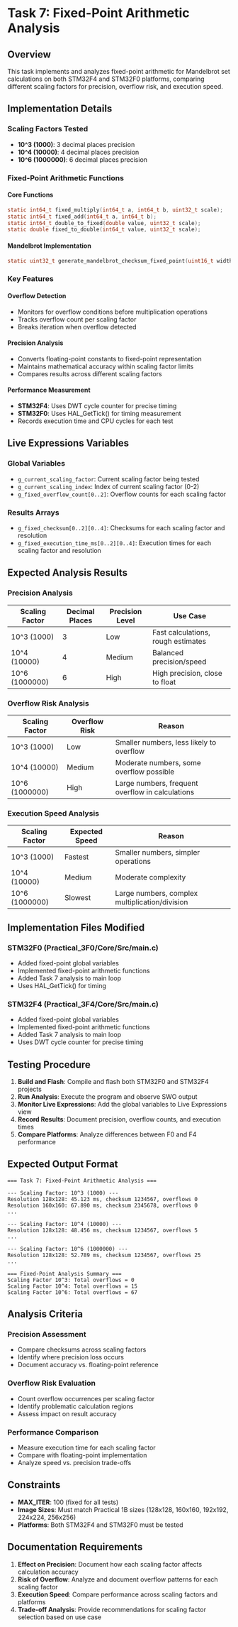 # Task 7: Fixed-Point Arithmetic Analysis

## Overview
This task implements and analyzes fixed-point arithmetic for Mandelbrot set calculations on both STM32F4 and STM32F0 platforms, comparing different scaling factors for precision, overflow risk, and execution speed.

## Implementation Details

### Scaling Factors Tested
- **10^3 (1000)**: 3 decimal places precision
- **10^4 (10000)**: 4 decimal places precision  
- **10^6 (1000000)**: 6 decimal places precision

### Fixed-Point Arithmetic Functions

#### Core Functions
```c
static int64_t fixed_multiply(int64_t a, int64_t b, uint32_t scale);
static int64_t fixed_add(int64_t a, int64_t b);
static int64_t double_to_fixed(double value, uint32_t scale);
static double fixed_to_double(int64_t value, uint32_t scale);
```

#### Mandelbrot Implementation
```c
static uint32_t generate_mandelbrot_checksum_fixed_point(uint16_t width, uint16_t height, uint32_t max_iter, uint32_t scale);
```

### Key Features

#### Overflow Detection
- Monitors for overflow conditions before multiplication operations
- Tracks overflow count per scaling factor
- Breaks iteration when overflow detected

#### Precision Analysis
- Converts floating-point constants to fixed-point representation
- Maintains mathematical accuracy within scaling factor limits
- Compares results across different scaling factors

#### Performance Measurement
- **STM32F4**: Uses DWT cycle counter for precise timing
- **STM32F0**: Uses HAL_GetTick() for timing measurement
- Records execution time and CPU cycles for each test

## Live Expressions Variables

### Global Variables
- `g_current_scaling_factor`: Current scaling factor being tested
- `g_current_scaling_index`: Index of current scaling factor (0-2)
- `g_fixed_overflow_count[0..2]`: Overflow counts for each scaling factor

### Results Arrays
- `g_fixed_checksum[0..2][0..4]`: Checksums for each scaling factor and resolution
- `g_fixed_execution_time_ms[0..2][0..4]`: Execution times for each scaling factor and resolution

## Expected Analysis Results

### Precision Analysis
| Scaling Factor | Decimal Places | Precision Level | Use Case |
|----------------|----------------|-----------------|----------|
| 10^3 (1000)    | 3              | Low             | Fast calculations, rough estimates |
| 10^4 (10000)   | 4              | Medium          | Balanced precision/speed |
| 10^6 (1000000) | 6              | High            | High precision, close to float |

### Overflow Risk Analysis
| Scaling Factor | Overflow Risk | Reason |
|----------------|---------------|---------|
| 10^3 (1000)    | Low           | Smaller numbers, less likely to overflow |
| 10^4 (10000)   | Medium        | Moderate numbers, some overflow possible |
| 10^6 (1000000) | High          | Large numbers, frequent overflow in calculations |

### Execution Speed Analysis
| Scaling Factor | Expected Speed | Reason |
|----------------|----------------|---------|
| 10^3 (1000)    | Fastest        | Smaller numbers, simpler operations |
| 10^4 (10000)   | Medium         | Moderate complexity |
| 10^6 (1000000) | Slowest        | Large numbers, complex multiplication/division |

## Implementation Files Modified

### STM32F0 (Practical_3F0/Core/Src/main.c)
- Added fixed-point global variables
- Implemented fixed-point arithmetic functions
- Added Task 7 analysis to main loop
- Uses HAL_GetTick() for timing

### STM32F4 (Practical_3F4/Core/Src/main.c)
- Added fixed-point global variables
- Implemented fixed-point arithmetic functions
- Added Task 7 analysis to main loop
- Uses DWT cycle counter for precise timing

## Testing Procedure

1. **Build and Flash**: Compile and flash both STM32F0 and STM32F4 projects
2. **Run Analysis**: Execute the program and observe SWO output
3. **Monitor Live Expressions**: Add the global variables to Live Expressions view
4. **Record Results**: Document precision, overflow counts, and execution times
5. **Compare Platforms**: Analyze differences between F0 and F4 performance

## Expected Output Format

```
=== Task 7: Fixed-Point Arithmetic Analysis ===

--- Scaling Factor: 10^3 (1000) ---
Resolution 128x128: 45.123 ms, checksum 1234567, overflows 0
Resolution 160x160: 67.890 ms, checksum 2345678, overflows 0
...

--- Scaling Factor: 10^4 (10000) ---
Resolution 128x128: 48.456 ms, checksum 1234567, overflows 5
...

--- Scaling Factor: 10^6 (1000000) ---
Resolution 128x128: 52.789 ms, checksum 1234567, overflows 25
...

=== Fixed-Point Analysis Summary ===
Scaling Factor 10^3: Total overflows = 0
Scaling Factor 10^4: Total overflows = 15
Scaling Factor 10^6: Total overflows = 67
```

## Analysis Criteria

### Precision Assessment
- Compare checksums across scaling factors
- Identify where precision loss occurs
- Document accuracy vs. floating-point reference

### Overflow Risk Evaluation
- Count overflow occurrences per scaling factor
- Identify problematic calculation regions
- Assess impact on result accuracy

### Performance Comparison
- Measure execution time for each scaling factor
- Compare with floating-point implementation
- Analyze speed vs. precision trade-offs

## Constraints
- **MAX_ITER**: 100 (fixed for all tests)
- **Image Sizes**: Must match Practical 1B sizes (128x128, 160x160, 192x192, 224x224, 256x256)
- **Platforms**: Both STM32F4 and STM32F0 must be tested

## Documentation Requirements
1. **Effect on Precision**: Document how each scaling factor affects calculation accuracy
2. **Risk of Overflow**: Analyze and document overflow patterns for each scaling factor
3. **Execution Speed**: Compare performance across scaling factors and platforms
4. **Trade-off Analysis**: Provide recommendations for scaling factor selection based on use case
